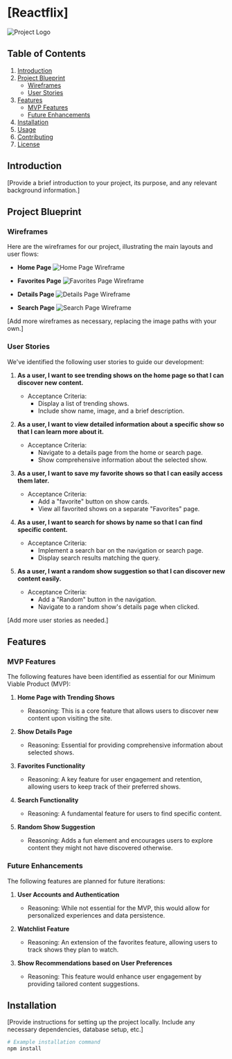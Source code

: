 # [Reactflix]

![Project Logo](images/logo.png)

## Table of Contents

1. [Introduction](#introduction)
2. [Project Blueprint](#project-blueprint)
   - [Wireframes](#wireframes)
   - [User Stories](#user-stories)
3. [Features](#features)
   - [MVP Features](#mvp-features)
   - [Future Enhancements](#future-enhancements)
4. [Installation](#installation)
5. [Usage](#usage)
6. [Contributing](#contributing)
7. [License](#license)

## Introduction

[Provide a brief introduction to your project, its purpose, and any relevant background information.]

## Project Blueprint

### Wireframes

Here are the wireframes for our project, illustrating the main layouts and user flows:

- **Home Page**
  ![Home Page Wireframe](wireframes/home-page.png)

- **Favorites Page**
  ![Favorites Page Wireframe](wireframes/favorites-page.png)

- **Details Page**
  ![Details Page Wireframe](wireframes/details-page.png)

- **Search Page**
  ![Search Page Wireframe](wireframes/search-page.png)

[Add more wireframes as necessary, replacing the image paths with your own.]

### User Stories

We've identified the following user stories to guide our development:

1. **As a user, I want to see trending shows on the home page so that I can discover new content.**
   - Acceptance Criteria:
     - Display a list of trending shows.
     - Include show name, image, and a brief description.

2. **As a user, I want to view detailed information about a specific show so that I can learn more about it.**
   - Acceptance Criteria:
     - Navigate to a details page from the home or search page.
     - Show comprehensive information about the selected show.

3. **As a user, I want to save my favorite shows so that I can easily access them later.**
   - Acceptance Criteria:
     - Add a "favorite" button on show cards.
     - View all favorited shows on a separate "Favorites" page.

4. **As a user, I want to search for shows by name so that I can find specific content.**
   - Acceptance Criteria:
     - Implement a search bar on the navigation or search page.
     - Display search results matching the query.

5. **As a user, I want a random show suggestion so that I can discover new content easily.**
   - Acceptance Criteria:
     - Add a "Random" button in the navigation.
     - Navigate to a random show's details page when clicked.

[Add more user stories as needed.]

## Features

### MVP Features

The following features have been identified as essential for our Minimum Viable Product (MVP):

1. **Home Page with Trending Shows**
   - Reasoning: This is a core feature that allows users to discover new content upon visiting the site.

2. **Show Details Page**
   - Reasoning: Essential for providing comprehensive information about selected shows.

3. **Favorites Functionality**
   - Reasoning: A key feature for user engagement and retention, allowing users to keep track of their preferred shows.

4. **Search Functionality**
   - Reasoning: A fundamental feature for users to find specific content.

5. **Random Show Suggestion**
   - Reasoning: Adds a fun element and encourages users to explore content they might not have discovered otherwise.

### Future Enhancements

The following features are planned for future iterations:

1. **User Accounts and Authentication**
   - Reasoning: While not essential for the MVP, this would allow for personalized experiences and data persistence.

2. **Watchlist Feature**
   - Reasoning: An extension of the favorites feature, allowing users to track shows they plan to watch.

3. **Show Recommendations based on User Preferences**
   - Reasoning: This feature would enhance user engagement by providing tailored content suggestions.

## Installation

[Provide instructions for setting up the project locally. Include any necessary dependencies, database setup, etc.]

```bash
# Example installation command
npm install
